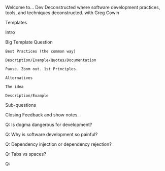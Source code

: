 Welcome to...
Dev Deconstructed 
    where software development practices, tools, and techniques deconstructed.
with Greg Cowin

Templates



Intro

Big Template
    Question

    Best Practices (the common way)

    Description/Example/Quotes/Documentation

    Pause. Zoom out. 1st Principles.

    Alternatives

    The idea

    Description/Example


Sub-questions

Closing
    Feedback and show notes.




Q: Is dogma dangerous for development?

Q: Why is software development so painful?

Q: Dependency injection or dependency rejection?

Q: Tabs vs spaces?

Q: 
